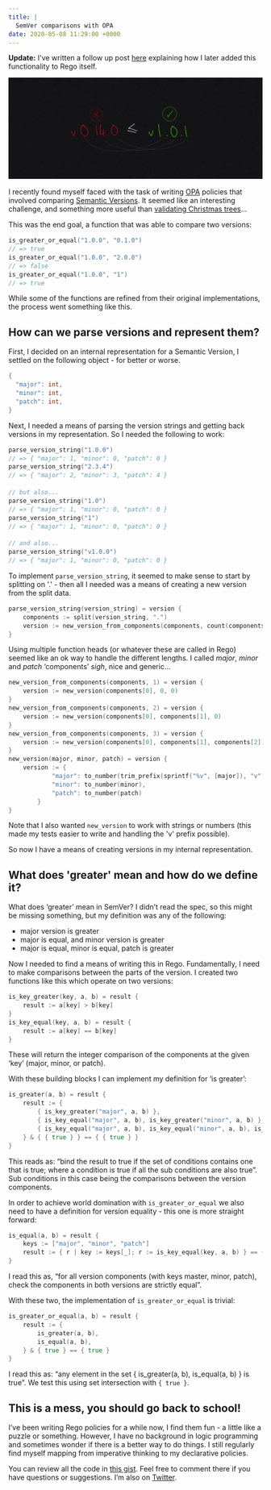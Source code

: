 ```yaml
---
title: |
  SemVer comparisons with OPA
date: 2020-05-08 11:29:00 +0000
---
```


**Update:** I've written a follow up post [here](/posts/2020-08-31-rego-semver-contribution/) explaining how I later added this functionality to Rego itself.

![versions.png](versions.png)

I recently found myself faced with the task of writing [OPA](https://www.openpolicyagent.org/) policies that involved comparing [Semantic Versions](https://semver.org/). It seemed like an interesting challenge, and something more useful than [validating Christmas trees](https://www.notion.so/posts/2019-12-05-rego-fun/)...

This was the end goal, a function that was able to compare two versions:

```go
is_greater_or_equal("1.0.0", "0.1.0")
// => true
is_greater_or_equal("1.0.0", "2.0.0")
// => false
is_greater_or_equal("1.0.0", "1")
// => true
```

While some of the functions are refined from their original implementations, the
process went something like this.

## How can we parse versions and represent them?

First, I decided on an internal representation for a Semantic Version, I settled
on the following object - for better or worse.

```go
{
  "major": int,
  "minor": int,
  "patch": int,
}
```

Next, I needed a means of parsing the version strings and getting back versions
in my representation. So I needed the following to work:

```go
parse_version_string("1.0.0")
// => { "major": 1, "minor": 0, "patch": 0 }
parse_version_string("2.3.4")
// => { "major": 2, "minor": 3, "patch": 4 }

// but also...
parse_version_string("1.0")
// => { "major": 1, "minor": 0, "patch": 0 }
parse_version_string("1")
// => { "major": 1, "minor": 0, "patch": 0 }

// and also...
parse_version_string("v1.0.0")
// => { "major": 1, "minor": 0, "patch": 0 }
```

To implement `parse_version_string`, it seemed to make sense to start by
splitting on '.' - then all I needed was a means of creating a new version from
the split data.

```go
parse_version_string(version_string) = version {
	components := split(version_string, ".")
	version := new_version_from_components(components, count(components))
}
```

Using multiple function heads (or whatever these are called in Rego) seemed like
an ok way to handle the different lengths. I called *major*, *minor* and *patch*
‘components’ *sigh*, nice and generic...

```go
new_version_from_components(components, 1) = version {
	version := new_version(components[0], 0, 0)
}
new_version_from_components(components, 2) = version {
	version := new_version(components[0], components[1], 0)
}
new_version_from_components(components, 3) = version {
	version := new_version(components[0], components[1], components[2])
}
new_version(major, minor, patch) = version {
	version := {
			"major": to_number(trim_prefix(sprintf("%v", [major]), "v")),
			"minor": to_number(minor),
			"patch": to_number(patch)
		}
}
```

Note that I also wanted `new_version` to work with strings or numbers (this made my tests easier to write and handling the 'v' prefix possible).

So now I have a means of creating versions in my internal representation.

## What does 'greater' mean and how do we define it?

What does ‘greater’ mean in SemVer? I didn’t read the spec, so this might be
missing something, but my definition was any of the following:

- major version is greater
- major is equal, and minor version is greater
- major is equal, minor is equal, patch is greater

Now I needed to find a means of writing this in Rego. Fundamentally, I need to
make comparisons between the parts of the version. I created two functions like
this which operate on two versions:

```go
is_key_greater(key, a, b) = result {
	result := a[key] > b[key]
}
is_key_equal(key, a, b) = result {
	result := a[key] == b[key]
}
```

These will return the integer comparison of the components at the given ‘key’
(major, minor, or patch).

With these building blocks I can implement my definition for ‘is greater’:

```go
is_greater(a, b) = result {
	result := {
		{ is_key_greater("major", a, b) },
		{ is_key_equal("major", a, b), is_key_greater("minor", a, b) },
		{ is_key_equal("major", a, b), is_key_equal("minor", a, b), is_key_greater("patch", a, b) },
	} & { { true } } == { { true } }
}
```

This reads as: “bind the result to true if the set of conditions contains one
that is true; where a condition is true if all the sub conditions are also
true”. Sub conditions in this case being the comparisons between the version
components.

In order to achieve world domination with `is_greater_or_equal` we also need to
have a definition for version equality - this one is more straight forward:

```go
is_equal(a, b) = result {
	keys := ["major", "minor", "patch"]
	result := { r | key := keys[_]; r := is_key_equal(key, a, b) } == { true }
}
```

I read this as, “for all version components (with keys master, minor, patch),
check the components in both versions are strictly equal”.

With these two, the implementation of `is_greater_or_equal` is trivial:

```go
is_greater_or_equal(a, b) = result {
	result := {
		is_greater(a, b),
		is_equal(a, b),
	} & { true } == { true }
}
```

I read this as: “any element in the set { is_greater(a, b), is_equal(a, b) } is
true”. We test this using set intersection with `{ true }`.

## This is a mess, you should go back to school!

I’ve been writing Rego policies for a while now, I find them fun - a little like a puzzle or something. However, I have no background in logic programming and sometimes wonder if there is a better way to do things. I still regularly find myself mapping from imperative thinking to my declarative policies.

You can review all the code in [this gist](https://gist.github.com/charlieegan3/76dbec05c65164ac98dfec74b1381c5a). Feel free to comment there if you have questions or suggestions. I’m also on [Twitter](https://twitter.com/charlieegan3).
